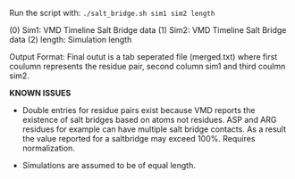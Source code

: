 Run the script with:
``./salt_bridge.sh sim1 sim2 length``

(0) Sim1: VMD Timeline Salt Bridge data
(1) Sim2: VMD Timeline Salt Bridge data
(2) length: Simulation length

Output Format: Final outut is a tab seperated file (merged.txt) where first coulumn represents the residue pair, second column sim1 and third coulmn sim2.

**KNOWN ISSUES**

- Double entries for residue pairs exist because VMD reports the existence of salt bridges based on atoms not residues. ASP and ARG residues for example can have multiple salt bridge contacts. As a result the value reported for a saltbridge may exceed 100%. Requires normalization.

- Simulations are assumed to be of equal length.